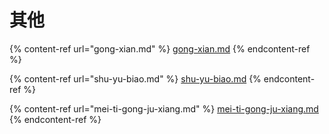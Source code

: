 # 其他

{% content-ref url="gong-xian.md" %}
[gong-xian.md](gong-xian.md)
{% endcontent-ref %}

{% content-ref url="shu-yu-biao.md" %}
[shu-yu-biao.md](shu-yu-biao.md)
{% endcontent-ref %}

{% content-ref url="mei-ti-gong-ju-xiang.md" %}
[mei-ti-gong-ju-xiang.md](mei-ti-gong-ju-xiang.md)
{% endcontent-ref %}
